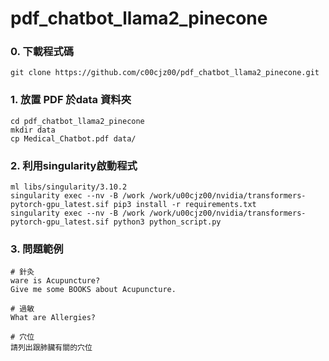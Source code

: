 # pdf_chatbot_llama2_pinecone
### 0. 下載程式碼
```
git clone https://github.com/c00cjz00/pdf_chatbot_llama2_pinecone.git
```

### 1. 放置 PDF 於data 資料夾
```
cd pdf_chatbot_llama2_pinecone
mkdir data
cp Medical_Chatbot.pdf data/
```
### 2. 利用singularity啟動程式
```
ml libs/singularity/3.10.2
singularity exec --nv -B /work /work/u00cjz00/nvidia/transformers-pytorch-gpu_latest.sif pip3 install -r requirements.txt
singularity exec --nv -B /work /work/u00cjz00/nvidia/transformers-pytorch-gpu_latest.sif python3 python_script.py 
```

### 3. 問題範例
```
# 針灸
ware is Acupuncture?
Give me some BOOKS about Acupuncture.

# 過敏
What are Allergies?

# 穴位
請列出跟肺臟有關的穴位
```
